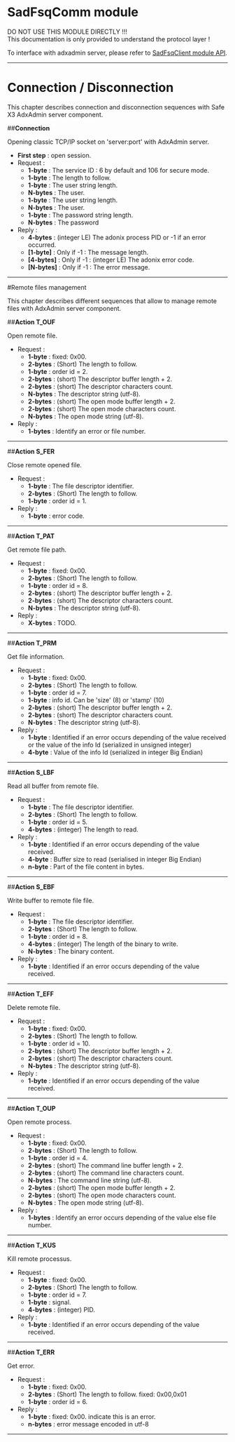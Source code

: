 
# SadFsqComm module

DO NOT USE THIS MODULE DIRECTLY !!!  
This documentation is only provided to understand the protocol layer !  

To interface with adxadmin server, please refer to [SadFsqClient module API](https://github.com/Sage-ERP-X3/Syracuse/blob/master/node_modules/syracuse-adxadmin/lib/sadfsq/sadfsqClient.md "SadFsqClient module API").

---
# Connection / Disconnection

This chapter describes connection and disconnection sequences with Safe X3 AdxAdmin server component.


##**Connection**

Opening classic TCP/IP socket on 'server:port' with AdxAdmin server.  

  - **First step** : open session.  
  - Request :  
     - **1-byte** : The service ID : 6 by default and 106 for secure mode.  
     - **1-byte** : The length to follow.  
     - **1-byte** : The user string length.  
     - **N-bytes** : The user.
     - **1-byte** : The user string length.  
     - **N-bytes** : The user.  
     - **1-byte** : The password string length.  
     - **N-bytes** : The password
  - Reply :  
     - **4-bytes** : (integer LE) The adonix process PID or -1 if an error occurred.  
     - **[1-byte]** : Only if -1 : The message length.  
     - **[4-bytes]** : Only if -1 : (integer LE) The adonix error code.  
     - **[N-bytes]** : Only if -1 : The error message.  

---

#Remote files management

This chapter describes different sequences that allow to manage remote files with AdxAdmin server component.  


##**Action T_OUF**

Open remote file.  

   - Request :  
      - **1-byte** : fixed: 0x00. 
      - **2-bytes** : (Short) The length to follow. 
      - **1-byte** : order id = 2. 
      - **2-bytes** : (short) The descriptor buffer length + 2. 
      - **2-bytes** : (short) The descriptor characters count. 
      - **N-bytes** : The descriptor string (utf-8). 
      - **2-bytes** : (short) The open mode buffer length + 2. 
      - **2-bytes** : (short) The open mode characters count. 
      - **N-bytes** : The open mode string (utf-8). 
   - Reply :  
      - **1-bytes** : Identify an error or file number.  

---

##**Action S_FER**

Close remote opened file.  

   - Request :  
      - **1-byte** : The file descriptor identifier. 
      - **2-bytes** : (Short) The length to follow. 
      - **1-byte** : order id = 1. 
   - Reply :  
      - **1-byte** : error code.  

---

##**Action T_PAT**

Get remote file path.  

   - Request :  
      - **1-byte** : fixed: 0x00. 
      - **2-bytes** : (Short) The length to follow. 
      - **1-byte** : order id = 8. 
      - **2-bytes** : (short) The descriptor buffer length + 2. 
      - **2-bytes** : (short) The descriptor characters count. 
      - **N-bytes** : The descriptor string (utf-8). 
   - Reply :  
      - **X-bytes** : TODO.  

---

##**Action T_PRM**

Get file information.  

   - Request :  
      - **1-byte** : fixed: 0x00. 
      - **2-bytes** : (Short) The length to follow. 
      - **1-byte** : order id = 7. 
      - **1-byte** : info id. Can be 'size' (8) or 'stamp' (10)
      - **2-bytes** : (short) The descriptor buffer length + 2. 
      - **2-bytes** : (short) The descriptor characters count. 
      - **N-bytes** : The descriptor string (utf-8). 
   - Reply :  
      - **1-byte** : Identified if an error occurs depending of the value received or the value of the info Id (serialized in unsigned integer)
      - **4-byte** : Value of the info Id (serialized in integer Big Endian)

---

##**Action S_LBF**

Read all buffer from remote file.  

   - Request :  
      - **1-byte** : The file descriptor identifier. 
      - **2-bytes** : (Short) The length to follow. 
      - **1-byte** : order id = 5. 
      - **4-bytes** : (integer) The length to read. 
   - Reply :  
      - **1-byte** : Identified if an error occurs depending of the value received.  
      - **4-byte** : Buffer size to read (serialised in integer Big Endian)
      - **n-byte** : Part of the file content in bytes.

---

##**Action S_EBF**

Write buffer to remote file file.  

   - Request :  
      - **1-byte** : The file descriptor identifier. 
      - **2-bytes** : (Short) The length to follow. 
      - **1-byte** : order id = 8. 
      - **4-bytes** : (integer) The length of the binary to write. 
      - **N-bytes** : The binary content. 
   - Reply :  
      - **1-byte** : Identified if an error occurs depending of the value received.  

---

##**Action T_EFF**

Delete remote file.  

   - Request :  
      - **1-byte** : fixed: 0x00. 
      - **2-bytes** : (Short) The length to follow. 
      - **1-byte** : order id = 10. 
      - **2-bytes** : (short) The descriptor buffer length + 2. 
      - **2-bytes** : (short) The descriptor characters count. 
      - **N-bytes** : The descriptor string (utf-8). 
   - Reply :  
      - **1-byte** : Identified if an error occurs depending of the value received.  

---

##**Action T_OUP**

Open remote process.  

   - Request :  
      - **1-byte** : fixed: 0x00. 
      - **2-bytes** : (Short) The length to follow. 
      - **1-byte** : order id = 4. 
      - **2-bytes** : (short) The command line buffer length + 2. 
      - **2-bytes** : (short) The command line characters count. 
      - **N-bytes** : The command line string (utf-8). 
      - **2-bytes** : (short) The open mode buffer length + 2. 
      - **2-bytes** : (short) The open mode characters count. 
      - **N-bytes** : The open mode string (utf-8). 
   - Reply :  
      - **1-bytes** : Identify an error occurs depending of the value else file number.  

---

##**Action T_KUS**

Kill remote processus.  

   - Request :  
      - **1-byte** : fixed: 0x00. 
      - **2-bytes** : (Short) The length to follow. 
      - **1-byte** : order id = 7. 
      - **1-byte** : signal.
      - **4-bytes** : (integer) PID. 
   - Reply :  
      - **1-byte** : Identified if an error occurs depending of the value received.  

---

##**Action T_ERR**

Get error.  

   - Request :  
      - **1-byte** : fixed: 0x00. 
      - **2-bytes** : (Short) The length to follow. fixed: 0x00,0x01 
      - **1-byte** : order id = 6. 
   - Reply :  
      - **1-byte** : fixed: 0x00. indicate this is an error.
	  - **n-bytes** : error message encoded in utf-8 
---

